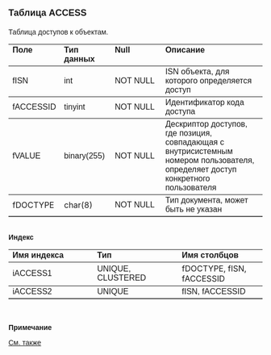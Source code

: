 ﻿<html>
<head>
<title>Таблица ACCESS</title>
</head>

<body>

<h1><font size="4" face="Arial">Таблица ACCESS</font></h1>
<font FACE="Arial">

<p>Таблица доступов к объектам. <br>
</font></p>

<table border="1" cellPadding="5" cols="2" frame="below" rules="rows">
<TBODY>
  <tr vAlign="top">
    <td class="label" width="20%"><font FACE="Arial"><b>Поле</b></font></td>
    <td class="label" width="20%" height="18"><font FACE="Arial"><strong>
	Тип данных</strong></font></td>
    <td class="label" width="20%" height="18"><font FACE="Arial"><strong>
	Null</strong></font></td>
    <td class="label" width="40%" height="18"><font FACE="Arial"><strong>
	Описание</strong></font></td>
  </tr>
  <tr>
    <td width="20%"><font FACE="Arial">fISN</font></td>
    <td width="20%" height="18"><font FACE="Arial">int</font></td>
    <td width="20%" height="18"><font FACE="Arial">NOT NULL</font></td>
    <td width="40%" height="18"><font FACE="Arial">ISN объекта, для 
	которого определяется доступ</font></td>
  </tr>
  <tr>
    <td width="20%"><font FACE="Arial">fACCESSID</font></td>
    <td width="20%" height="18"><font FACE="Arial">tinyint</font></td>
    <td width="20%" height="18"><font FACE="Arial">NOT NULL</font></td>
    <td width="40%" height="18"><font FACE="Arial">Идентификатор кода 
	доступа </font></td>
  </tr>
  <tr>
    <td width="20%"><font FACE="Arial">fVALUE</font></td>
    <td width="20%" height="18"><font FACE="Arial">binary(255)</font></td>
    <td width="20%" height="18"><font FACE="Arial">NOT NULL</font></td>
    <td width="40%" height="18"><font FACE="Arial">Дескриптор 
	доступов, где позиция, совпадающая с внутрисистемным номером пользователя, 
	определяет доступ конкретного пользователя</font></td>
  </tr>
  <tr>
    <td width="20%">fDOCTYPE </td>
    <td width="20%" height="18">char(8)</td>
    <td width="20%" height="18"><font FACE="Arial">NOT NULL</font></td>
    <td width="40%" height="18"><font face="Arial">Тип документа, 
	может быть не указан</font></td>
  </tr>
</TBODY>
</table>

<p class="label"><font FACE="Arial"><b><br>
Индекс</b></font></p>

<table border="1" cellPadding="5" cols="2" frame="below" rules="rows">
  <tr vAlign="top">
    <td class="label" width="33%" height="18"><font FACE="Arial"><b>
	Имя индекса</b></font></td>
    <td class="label" width="33%" height="18"><font FACE="Arial"><strong>
	Тип </strong></font></td>
    <td class="label" width="33%" height="18"><font FACE="Arial"><strong>
	Имя столбцов</strong></font></td>
  </tr>
  <tr>
    <td width="33%" height="4"><font FACE="Arial">iACCESS1</font></td>
    <td width="33%" height="4"><font FACE="Arial">UNIQUE,&nbsp; CLUSTERED</font></td>
    <td width="33%" height="4">fDOCTYPE, fISN, fACCESSID</td>
  </tr>
  <tr>
    <td width="33%" height="4"><font FACE="Arial">iACCESS2</font></td>
    <td width="33%" height="4"><font FACE="Arial">UNIQUE</font></td>
    <td width="33%" height="4"><font FACE="Arial">fISN, fACCESSID</font></td>
  </tr>
</table>

<p class="label"><font FACE="Arial"><b><br>
<br>
Примечание</b></font></p>

<p class="label"><a href="database_scheme.html"><font FACE="Arial">См. 
также</font></a></p>
</body>
</html>
